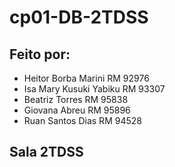 # cp01-DB-2TDSS
## Feito por:

- Heitor Borba Marini RM 92976
- Isa Mary Kusuki Yabiku RM 93307
- Beatriz Torres RM 95838
- Giovana Abreu RM 95896
- Ruan Santos Dias RM 94528

## Sala 2TDSS
